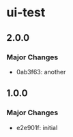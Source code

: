 # ui-test

## 2.0.0

### Major Changes

- 0ab3f63: another

## 1.0.0

### Major Changes

- e2e901f: initial

